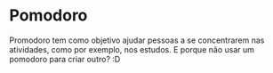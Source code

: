 # Pomodoro 

Promodoro tem como objetivo ajudar pessoas a se concentrarem nas atividades, como por exemplo, nos estudos.
E porque não usar um pomodoro para criar outro? :D
